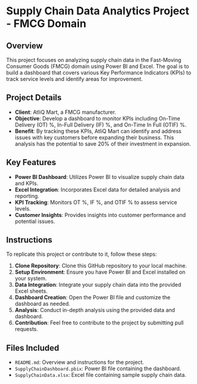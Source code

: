 # Supply Chain Data Analytics Project - FMCG Domain

## Overview
This project focuses on analyzing supply chain data in the Fast-Moving Consumer Goods (FMCG) domain using Power BI and Excel. The goal is to build a dashboard that covers various Key Performance Indicators (KPIs) to track service levels and identify areas for improvement.

## Project Details
- **Client**: AtliQ Mart, a FMCG manufacturer.
- **Objective**: Develop a dashboard to monitor KPIs including On-Time Delivery (OT) %, In-Full Delivery (IF) %, and On-Time In Full (OTIF) %.
- **Benefit**: By tracking these KPIs, AtliQ Mart can identify and address issues with key customers before expanding their business. This analysis has the potential to save 20% of their investment in expansion.

## Key Features
- **Power BI Dashboard**: Utilizes Power BI to visualize supply chain data and KPIs.
- **Excel Integration**: Incorporates Excel data for detailed analysis and reporting.
- **KPI Tracking**: Monitors OT %, IF %, and OTIF % to assess service levels.
- **Customer Insights**: Provides insights into customer performance and potential issues.

## Instructions
To replicate this project or contribute to it, follow these steps:
1. **Clone Repository**: Clone this GitHub repository to your local machine.
2. **Setup Environment**: Ensure you have Power BI and Excel installed on your system.
3. **Data Integration**: Integrate your supply chain data into the provided Excel sheets.
4. **Dashboard Creation**: Open the Power BI file and customize the dashboard as needed.
5. **Analysis**: Conduct in-depth analysis using the provided data and dashboard.
6. **Contribution**: Feel free to contribute to the project by submitting pull requests.

## Files Included
- `README.md`: Overview and instructions for the project.
- `SupplyChainDashboard.pbix`: Power BI file containing the dashboard.
- `SupplyChainData.xlsx`: Excel file containing sample supply chain data.

